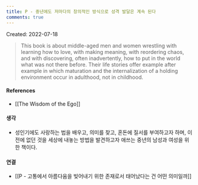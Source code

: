 ```yaml
---
title: P - 중년에도 저마다의 창의적인 방식으로 성격 발달은 계속 된다
comments: true
---
```


Created: 2022-07-18

>This book is about middle-aged men and women wrestling with learning how to love, with making meaning, with reordering chaos, and with discovering, often inadvertently, how to put in the world what was not there before. Their life stories offer example after example in which maturation and the internalization of a holding environment occur in adulthood, not in childhood.

#### References
- [[The Wisdom of the Ego]]

#### 생각
- 성인기에도 사랑하는 법을 배우고, 의미를 찾고, 혼돈에 질서를 부여하고자 하며, 이전에 없던 것을 세상에 내놓는 방법을 발견하고자 애쓰는 중년의 남성과 여성을 위한 책이다. 

#### 연결
- [[P - 고통에서 아름다움을 빚어내기 위한 존재로서 태어났다는 건 어떤 의미일까]]